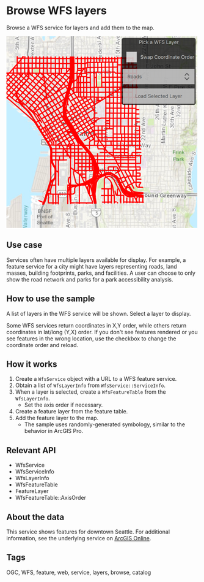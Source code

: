 # Browse WFS layers

Browse a WFS service for layers and add them to the map.

![](screenshot.png)

## Use case

Services often have multiple layers available for display. For example, a feature service for a city might have layers representing roads, land masses, building footprints, parks, and facilities. A user can choose to only show the road network and parks for a park accessibility analysis.

## How to use the sample

A list of layers in the WFS service will be shown. Select a layer to display.

Some WFS services return coordinates in X,Y order, while others return coordinates in lat/long (Y,X) order. If you don't see features rendered or you see features in the wrong location, use the checkbox to change the coordinate order and reload.

## How it works

1. Create a `WfsService` object with a URL to a WFS feature service.
2. Obtain a list of `WfsLayerInfo` from `WfsService::ServiceInfo`.
3. When a layer is selected, create a `WfsFeatureTable` from the `WfsLayerInfo`.
    * Set the axis order if necessary.
4. Create a feature layer from the feature table.
5. Add the feature layer to the map.
    * The sample uses randomly-generated symbology, similar to the behavior in ArcGIS Pro.

## Relevant API

* WfsService
* WfsServiceInfo
* WfsLayerInfo
* WfsFeatureTable
* FeatureLayer
* WfsFeatureTable::AxisOrder

## About the data

This service shows features for downtown Seattle. For additional information, see the underlying service on [ArcGIS Online](https://arcgisruntime.maps.arcgis.com/home/item.html?id=1b81d35c5b0942678140efc29bc25391).

## Tags

OGC, WFS, feature, web, service, layers, browse, catalog
